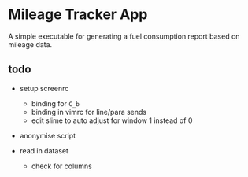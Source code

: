 Mileage Tracker App
===================

A simple executable for generating a fuel consumption report based on mileage data.

todo
----

- setup screenrc
  - binding for `C_b`
  - binding in vimrc for line/para sends
  - edit slime to auto adjust for window 1 instead of 0

- anonymise script

- read in dataset
  - check for columns


